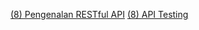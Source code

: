 [(8) Pengenalan RESTful API](https://docs.google.com/document/d/1tjjzAsA6Qb8vq2pn4ter9ZFS6r8P0Y78kJCs_NL7YI4/edit?usp=sharing) 
[(8) API Testing](https://docs.google.com/document/d/1-NN16AxlSD4PeElWvmMXGzz8hTp_v3l_KkqJ4ore3kE/edit?usp=sharing)

